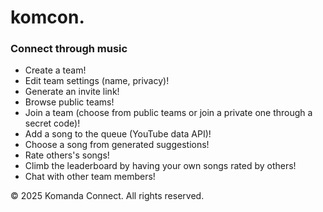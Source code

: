 # komcon.

### Connect through music

- Create a team!
- Edit team settings (name, privacy)!
- Generate an invite link!
- Browse public teams!
- Join a team (choose from public teams or join a private one through a secret code)!
- Add a song to the queue (YouTube data API)!
- Choose a song from generated suggestions!
- Rate others's songs!
- Climb the leaderboard by having your own songs rated by others!
- Chat with other team members!

© 2025 Komanda Connect. All rights reserved.
